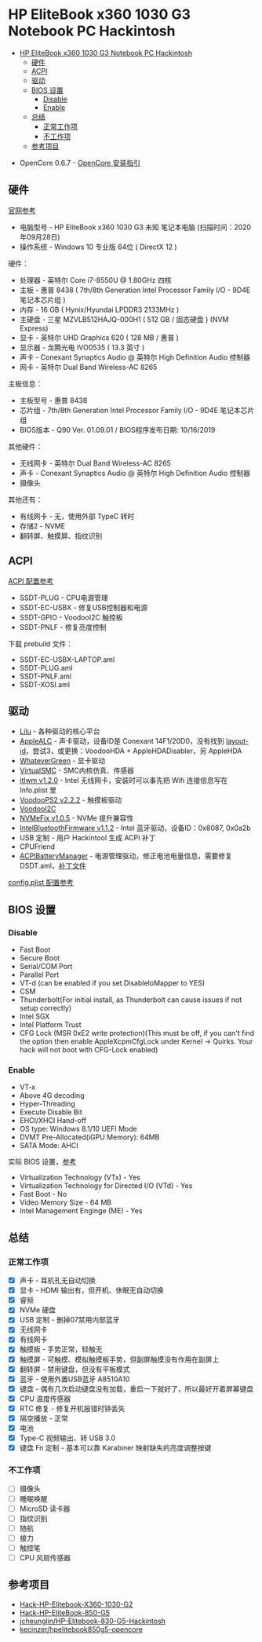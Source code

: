 # HP EliteBook x360 1030 G3 Notebook PC Hackintosh

<!-- TOC -->

- [HP EliteBook x360 1030 G3 Notebook PC Hackintosh](#hp-elitebook-x360-1030-g3-notebook-pc-hackintosh)
    - [硬件](#硬件)
    - [ACPI](#acpi)
    - [驱动](#驱动)
    - [BIOS 设置](#bios-设置)
        - [Disable](#disable)
        - [Enable](#enable)
    - [总结](#总结)
        - [正常工作项](#正常工作项)
        - [不工作项](#不工作项)
    - [参考项目](#参考项目)

<!-- /TOC -->
- OpenCore 0.6.7 - [OpenCore 安装指引](https://dortania.github.io/OpenCore-Install-Guide/)

## 硬件

[官网参考](https://support.hp.com/cn-zh/product/hp-elitebook-x360-1030-g3-notebook-pc/19753388/manuals)

- 电脑型号 - HP EliteBook x360 1030 G3 未知 笔记本电脑  (扫描时间：2020年09月28日)
- 操作系统 - Windows 10 专业版 64位 ( DirectX 12 )

硬件：

- 处理器 - 英特尔 Core i7-8550U @ 1.80GHz 四核
- 主板 - 惠普 8438 ( 7th/8th Generation Intel Processor Family I/O - 9D4E 笔记本芯片组 )
- 内存 - 16 GB ( Hynix/Hyundai LPDDR3 2133MHz )
- 主硬盘 - 三星 MZVLB512HAJQ-000H1 ( 512 GB / 固态硬盘 ) (NVM Express)
- 显卡 - 英特尔 UHD Graphics 620 ( 128 MB / 惠普 )
- 显示器 - 龙腾光电 IVO0535 ( 13.3 英寸  )
- 声卡 - Conexant Synaptics Audio @ 英特尔 High Definition Audio 控制器
- 网卡 - 英特尔 Dual Band Wireless-AC 8265

主板信息：

- 主板型号 - 惠普 8438
- 芯片组 - 7th/8th Generation Intel Processor Family I/O - 9D4E 笔记本芯片组
- BIOS版本 - Q90 Ver. 01.09.01  /  BIOS程序发布日期: 10/16/2019

其他硬件：

- 无线网卡 - 英特尔 Dual Band Wireless-AC 8265
- 声卡 - Conexant Synaptics Audio @ 英特尔 High Definition Audio 控制器
- 摄像头

其他还有：

- 有线网卡 - 无，使用外部 TypeC 转时
- 存储2 - NVME
- 翻转屏、触摸屏、指纹识别

## ACPI

[ACPI 配置参考](https://dortania.github.io/Getting-Started-With-ACPI/ssdt-platform.html#laptop)

- SSDT-PLUG - CPU电源管理
- SSDT-EC-USBX - 修复USB控制器和电源
- SSDT-GPIO - VoodooI2C 触控板
- SSDT-PNLF - 修复亮度控制

下载 prebuild 文件：

- SSDT-EC-USBX-LAPTOP.aml
- SSDT-PLUG.aml
- SSDT-PNLF.aml
- SSDT-XOSI.aml

## 驱动

- [Lilu](https://github.com/acidanthera/Lilu/releases) - 各种驱动的核心平台
- [AppleALC](https://github.com/acidanthera/AppleALC/releases) - 声卡驱动，设备ID是 Conexant 14F1/20D0，没有找到 [layout-id](https://github.com/acidanthera/AppleALC/wiki/Supported-codecs)，尝试3，或更换：VoodooHDA + AppleHDADisabler，另 AppleHDA
- [WhateverGreen](https://github.com/acidanthera/WhateverGreen/releases) - 显卡驱动
- [VirtualSMC](https://github.com/acidanthera/VirtualSMC/releases) - SMC内核仿真、传感器
- [itlwm v1.2.0](https://github.com/OpenIntelWireless/itlwm/) - Intel 无线网卡，安装时可以事先把 Wifi 连接信息写在 Info.plist 里
- [VoodooPS2 v2.2.2](https://github.com/acidanthera/VoodooPS2) - 触摸板驱动
- [VoodooI2C](https://github.com/VoodooI2C/VoodooI2C)
- [NVMeFix v1.0.5](https://github.com/acidanthera/NVMeFix) - NVMe 提升兼容性
- [IntelBluetoothFirmware v1.1.2](https://github.com/OpenIntelWireless/IntelBluetoothFirmware) - Intel 蓝牙驱动，设备ID：0x8087, 0x0a2b
- USB 定制 - 用户 Hackintool 生成 ACPI 补丁
- CPUFriend
- [ACPIBatteryManager](https://github.com/RehabMan/OS-X-ACPI-Battery-Driver) - 电源管理驱动，修正电池电量信息，需要修复 DSDT.aml，[补丁文件](./ACPI/patch.txt)

[config.plist 配置参考](https://dortania.github.io/OpenCore-Install-Guide/config-laptop.plist/kaby-lake.html)

## BIOS 设置

### Disable

- Fast Boot
- Secure Boot
- Serial/COM Port
- Parallel Port
- VT-d (can be enabled if you set DisableIoMapper to YES)
- CSM
- Thunderbolt(For initial install, as Thunderbolt can cause issues if not setup correctly)
- Intel SGX
- Intel Platform Trust
- CFG Lock (MSR 0xE2 write protection)(This must be off, if you can't find the option then enable AppleXcpmCfgLock under Kernel -> Quirks. Your hack will not boot with CFG-Lock enabled)

### Enable

- VT-x
- Above 4G decoding
- Hyper-Threading
- Execute Disable Bit
- EHCI/XHCI Hand-off
- OS type: Windows 8.1/10 UEFI Mode
- DVMT Pre-Allocated(iGPU Memory): 64MB
- SATA Mode: AHCI

实际 BIOS 设置，[参考](https://github.com/kinoute/Hack-HP-EliteBook-850-G5/blob/master/BIOS/README.md)

- Virtualization Technology (VTx) - Yes
- Virtualization Technology for Directed I/O (VTd) - Yes
- Fast Boot - No
- Video Memory Size - 64 MB
- Intel Management Enginge (ME) - Yes

## 总结

### 正常工作项

- [x] 声卡 - 耳机孔无自动切换
- [x] 显卡 - HDMI 输出有，但开机、休眠无自动切换
- [x] 睿频
- [x] NVMe 硬盘
- [x] USB 定制 - 删掉07禁用内部蓝牙
- [x] 无线网卡
- [x] 有线网卡
- [x] 触摸板 - 手势正常，轻触无
- [x] 触摸屏 - 可触摸、模拟触摸板手势，但副屏触摸没有作用在副屏上
- [x] 翻转屏 - 禁用键盘，但没有平板模式
- [x] 蓝牙 - 使用外置USB蓝牙 A8510A10
- [x] 键盘 - 偶有几次启动键盘没有加载，重启一下就好了，所以最好开着屏幕键盘
- [x] CPU 温度传感器
- [x] RTC 修复 - 修复开机报错时钟丢失
- [x] 隔空播放 - 正常
- [x] 电池
- [x] Type-C 视频输出、转 USB 3.0
- [x] 键盘 Fn 定制 - 基本可以靠 Karabiner 映射缺失的亮度调整按键

### 不工作项

- [ ] 摄像头
- [ ] 睡眠唤醒
- [ ] MicroSD 读卡器
- [ ] 指纹识别
- [ ] 随航
- [ ] 接力
- [ ] 触控笔
- [ ] CPU 风扇传感器

## 参考项目

- [Hack-HP-Elitebook-X360-1030-G2](https://github.com/cguo2013/Hack-HP-Elitebook-X360-1030-G2)
- [Hack-HP-EliteBook-850-G5](https://github.com/kinoute/Hack-HP-EliteBook-850-G5)
- [jcheunglin/HP-Elitebook-830-G5-Hackintosh](https://github.com/jcheunglin/HP-Elitebook-830-G5-Hackintosh)
- [kecinzer/hpelitebook850g5-opencore](https://github.com/kecinzer/hpelitebook850g5-opencore)
